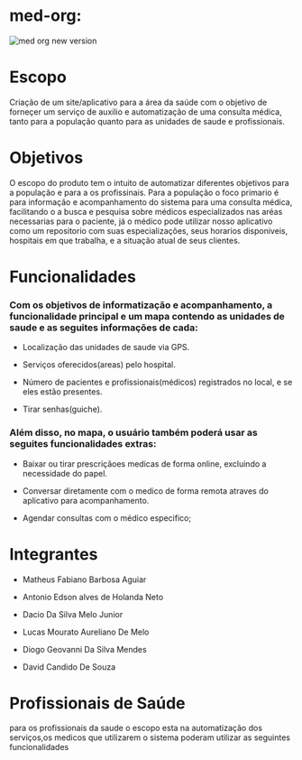 # med-org:
 

![med org new version](https://github.com/user-attachments/assets/c8dfc841-4206-4ea3-8bee-9a7e3ed112aa)




# Escopo

Criação de um site/aplicativo para a área da saúde com o objetivo de forneçer um serviço de auxilio e automatização de uma consulta médica, tanto para a população quanto para as unidades de saude e profissionais.


# Objetivos

O escopo do produto tem o intuito de automatizar diferentes objetivos para a população e para a os profissinais. Para a população o foco primario é para informação e acompanhamento do sistema para uma consulta médica, facilitando o a busca e pesquisa sobre médicos especializados nas aréas necessarias para o paciente, já o médico pode utilizar nosso aplicativo como um repositorio com suas especializações, seus horarios disponiveis, hospitais em que trabalha, e a situação atual de seus clientes.



# Funcionalidades
### Com os objetivos de informatização e acompanhamento, a funcionalidade principal e um mapa contendo as unidades de saude e as seguites informações de cada:

- Localização das unidades de saude via GPS.

- Serviços oferecidos(areas) pelo hospital.

- Número de pacientes e profissionais(médicos) registrados no local, e se eles estão presentes.

- Tirar senhas(guiche).

### Além disso, no mapa, o usuário também poderá usar as seguites funcionalidades extras:

- Baixar ou tirar prescriçãoes medicas de forma online, excluindo a necessidade do papel.

- Conversar diretamente com o medico de forma remota atraves do aplicativo para acompanhamento.

- Agendar consultas com o médico especifico;


# Integrantes 

- Matheus Fabiano Barbosa Aguiar

- Antonio Edson alves de Holanda Neto

- Dacio Da Silva Melo Junior

- Lucas Mourato Aureliano De Melo

- Diogo Geovanni Da Silva Mendes

- David Candido De Souza    



# Profissionais de Saúde

para os profissionais da saude o escopo esta na automatização dos serviços,os medicos que utilizarem o sistema poderam utilizar as seguintes funcionalidades 



